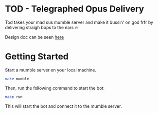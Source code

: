 # TOD - Telegraphed Opus Delivery
Tod takes your mad sus mumble server and make it bussin' on god frfr by delivering straigh bops to the ears 🔥

Design doc can be seen [here](https://github.com/FossCats/tod/blob/main/DESIGN.md)

# Getting Started
Start a mumble server on your local machine. 
```bash
make mumble
```

Then, run the following command to start the bot:
```bash
make run
```
This will start the bot and connect it to the mumble server.
